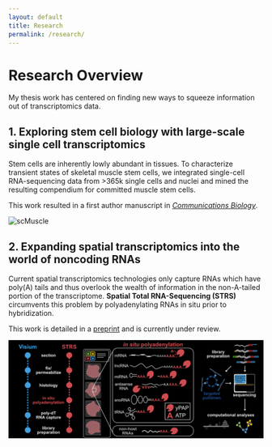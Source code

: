 ```yaml
---
layout: default
title: Research
permalink: /research/
---
```

# Research Overview
My thesis work has centered on finding new ways to squeeze information out of transcriptomics data.

## 1. Exploring stem cell biology with large-scale single cell transcriptomics
Stem cells are inherently lowly abundant in tissues. To characterize transient states of skeletal muscle stem cells, we integrated single-cell RNA-sequencing data from >365k single cells and nuclei and mined the resulting compendium for committed muscle stem cells.

This work resulted in a first author manuscript in [*Communications Biology*](https://www.nature.com/articles/s42003-021-02810-x).

![scMuscle](images/thesis_summary/scMuscle_umap_harmony_vBlack.png)


## 2. Expanding spatial transcriptomics into the world of noncoding RNAs
Current spatial transcriptomics technologies only capture RNAs which have poly(A) tails and thus overlook the wealth of information in the non-A-tailed portion of the transcriptome. **Spatial Total RNA-Sequencing (STRS)** circumvents this problem by polyadenylating RNAs in situ prior to hybridization.

This work is detailed in a [preprint](https://www.biorxiv.org/content/10.1101/2022.04.20.488964v1) and is currently under review.

![scMuscle](images/thesis_summary/STRS_v2_DarkMode.png)
